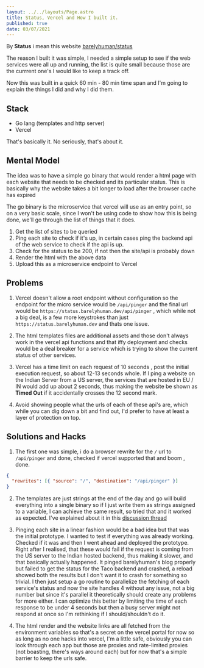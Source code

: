 ```yaml
---
layout: ../../layouts/Page.astro
title: Status, Vercel and How I built it.
published: true
date: 03/07/2021
---
```


By **Status** i mean this website [barelyhuman/status](https://status.barelyhuman.dev)

The reason I built it was simple, I needed a simple setup to see if the web services were all up and running, the list is quite small because those are the currrent one's I would like to keep a track off.

Now this was built in a quick 60 min - 80 min time span and I'm going to explain the things I did and why I did them.

## Stack

- Go lang (templates and http server)
- Vercel

That's basically it. No seriously, that's about it.

## Mental Model

The idea was to have a simple go binary that would render a html page with each website that needs to be checked and its particular status.
This is basically why the website takes a bit longer to load after the browser cache has expired

The go binary is the microservice that vercel will use as an entry point, so on a very basic scale, since I won't be using code to show how this is being done, we'll go through the list of things that it does.

1. Get the list of sites to be queried
2. Ping each site to check if it's up, in certain cases ping the backend api of the web service to check if the api is up.
3. Check for the status to be 200, if not then the site/api is probably down
4. Render the html with the above data
5. Upload this as a microservice endpoint to Vercel

## Problems

1. Vercel doesn't allow a root endpoint without configuration so the endpoint for the micro service would be `/api/pinger` and the final url would be `https://status.barelyhuman.dev/api/pinger` , which while not a big deal, is a few more keystrokes than just `https://status.barelyhuman.dev` and thats one issue.

2. The html templates files are additional assets and those don't always work in the vercel api functions and that iffy deployment and checks would be a deal breaker for a service which is trying to show the current status of other services.

3. Vercel has a time limit on each request of 10 seconds , post the initial execution request, so about 12-13 seconds whole. If I ping a website on the Indian Server from a US server, the services that are hosted in EU / IN would add up about 2 seconds, thus making the website be shown as **Timed Out** if it accidentally crosses the 12 second mark.

4. Avoid showing people what the urls of each of these api's are, which while you can dig down a bit and find out, I'd prefer to have at least a layer of protection on top.

## Solutions and Hacks

1. The first one was simple, i do a browser rewrite for the `/` url to `/api/pinger` and done, checked if vercel supported that and boom , done.

```json
{
  "rewrites": [{ "source": "/", "destination": "/api/pinger" }]
}
```

2. The templates are just strings at the end of the day and go will build everything into a single binary so if I just write them as strings assigned to a variable, I can achieve the same result, so tried that and it worked as expected. I've explained about it in this [discussion thread](https://github.com/vercel/vercel/discussions/6316#discussioncomment-901041)

3. Pinging each site in a linear fashion would be a bad idea but that was the initial prototype. I wanted to test if everything was already working. Checked if it was and then I went ahead and deployed the prototype. Right after I realised, that these would fail if the request is coming from the US server to the Indian hosted backend, thus making it slower, and that basically actually happened. It pinged barelyhuman's blog properly but failed to get the status for the Taco backend and crashed, a reload showed both the results but I don't want it to crash for something so trivial.
   I then just setup a go routine to parallelize the fetching of each service's status and now the site handles 4 without any issue, not a big number but since it's parallel it theoretically should create any problems for more either.
   I can optimize this better by limiting the time of each response to be under 4 seconds but then a busy server might not respond at once so I'm rethinking if I should/shouldn't do it.

4. The html render and the website links are all fetched from the environment variables so that's a secret on the vercel portal for now so as long as no one hacks into vercel, I'm a little safe, obviously you can look through each app but those are proxies and rate-limited proxies (not boasting, there's ways around each) but for now that's a simple barrier to keep the urls safe.
